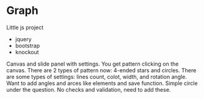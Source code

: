 # Graph
Little js project

+ jquery 
+ bootstrap
+ knockout

Canvas and slide panel with settings. You get pattern clicking on the canvas. There are 2 types of pattern now: 4-ended stars and circles. 
There are some types of settings: lines count, colot, width, and rotation angle.
Want to add angles and arces like elements and save function. Simple circle under the question. 
No checks and validation, need to add these.
